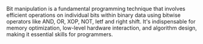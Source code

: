 Bit manipulation is a fundamental programming technique that involves efficient operations on individual bits within binary data using bitwise operators like AND, OR, XOP, NOT, letf and right shift. It's indispensable for memory optimization, low-level hardware interaction, and algorithm design, making it essential skills for programmers.
